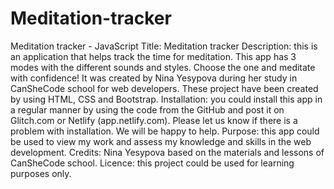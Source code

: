 # Meditation-tracker
Meditation tracker - JavaScript
Title: Meditation tracker
Description: this is an application that helps track the time for meditation. This app has 3 modes with the different sounds and styles. Choose the one and meditate with confidence! It was created by Nina Yesypova during her study in CanSheCode school for web developers. These project have been created by using HTML, CSS and Bootstrap. 
Installation: you could install this app in a regular manner by using the code from the GitHub and post it on Glitch.com or Netlify (app.netlify.com). Please let us know if there is a problem with installation. We will be happy to help.
Purpose: this app could be used to view my work and assess my knowledge and skills in the web development. 
Credits: Nina Yesypova based on the materials and lessons of CanSheCode school. 
Licence: this project could be used for learning purposes only.
